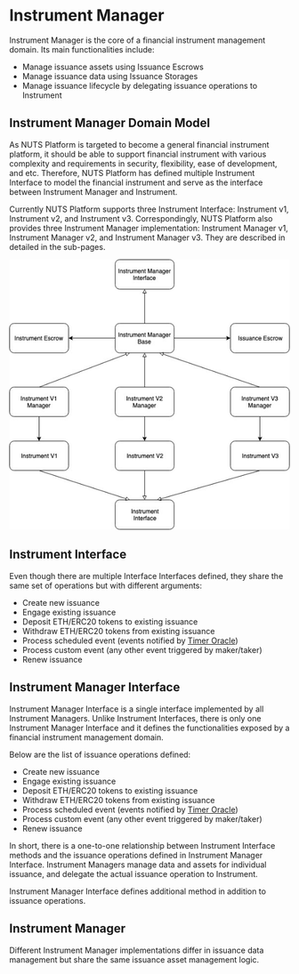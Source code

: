 # Instrument Manager

Instrument Manager is the core of a financial instrument management domain. Its main functionalities include:

* Manage issuance assets using Issuance Escrows
* Manage issuance data using Issuance Storages
* Manage issuance lifecycle by delegating issuance operations to Instrument

## Instrument Manager Domain Model

As NUTS Platform is targeted to become a general financial instrument platform, it should be able to support financial instrument with various complexity and requirements in security, flexibility, ease of development, and etc. Therefore, NUTS Platform has defined multiple Instrument Interface to model the financial instrument and serve as the interface between Instrument Manager and Instrument. 

Currently NUTS Platform supports three Instrument Interface: Instrument v1, Instrument v2, and Instrument v3. Correspondingly, NUTS Platform also provides three Instrument Manager implementation: Instrument Manager v1, Instrument Manager v2, and Instrument Manager v3. They are described in detailed in the sub-pages.

![](../../.gitbook/assets/instrument-management-domain.jpg)

## Instrument Interface

Even though there are multiple Interface Interfaces defined, they share the same set of operations but with different arguments:

* Create new issuance
* Engage existing issuance
* Deposit ETH/ERC20 tokens to existing issuance
* Withdraw ETH/ERC20 tokens from existing issuance
* Process scheduled event \(events notified by [Timer Oracle](../timer-oracle.md)\)
* Process custom event \(any other event triggered by maker/taker\)
* Renew issuance

## Instrument Manager Interface

Instrument Manager Interface is a single interface implemented by all Instrument Managers. Unlike Instrument Interfaces, there is only one Instrument Manager Interface and it defines the functionalities exposed by a financial instrument management domain.

Below are the list of issuance operations defined:

* Create new issuance
* Engage existing issuance
* Deposit ETH/ERC20 tokens to existing issuance
* Withdraw ETH/ERC20 tokens from existing issuance
* Process scheduled event \(events notified by [Timer Oracle](../timer-oracle.md)\)
* Process custom event \(any other event triggered by maker/taker\)
* Renew issuance

In short, there is a one-to-one relationship between Instrument Interface methods and the issuance operations defined in Instrument Manager Interface. Instrument Managers manage data and assets for individual issuance, and delegate the actual issuance operation to Instrument.

Instrument Manager Interface defines additional method in addition to issuance operations.

## Instrument Manager

Different Instrument Manager implementations differ in issuance data management but share the same issuance asset management logic.



